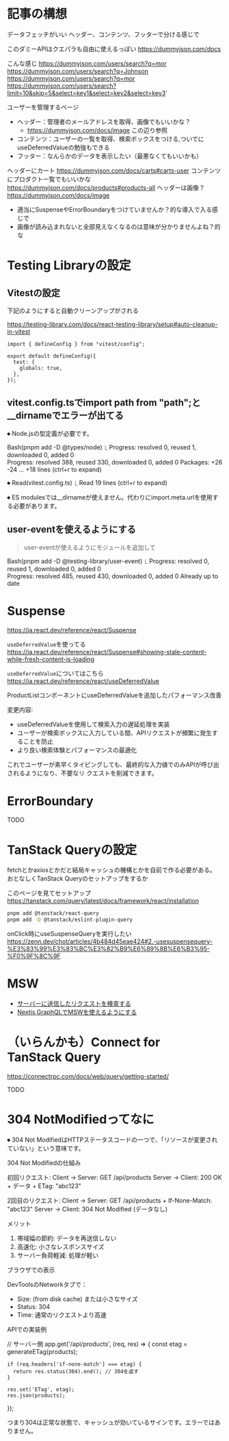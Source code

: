 # 記事の構想

データフェッチがいい
ヘッダー、コンテンツ、フッターで分ける感じで

このダミーAPIはクエパラも自由に使えるっぽい
https://dummyjson.com/docs

こんな感じ
https://dummyjson.com/users/search?q=mor
https://dummyjson.com/users/search?q=Johnson
https://dummyjson.com/users/search?q=mor
https://dummyjson.com/users/search?limit=10&skip=5&select=key1&select=key2&select=key3'

ユーザーを管理するページ

- ヘッダー：管理者のメールアドレスを取得、画像でもいいかな？
  - https://dummyjson.com/docs/image この辺り参照
- コンテンツ：ユーザーの一覧を取得、検索ボックスをつける,ついでにuseDeferredValueの勉強もできる
- フッター：なんらかのデータを表示したい（最悪なくてもいいかも）

ヘッダーにカート
https://dummyjson.com/docs/carts#carts-user
コンテンツにプロダクト一覧でもいいかな
https://dummyjson.com/docs/products#products-all
ヘッダーは画像？
https://dummyjson.com/docs/image

- 適当にSuspenseやErrorBoundaryをつけていませんか？的な導入で入る感じで
- 画像が読み込まれないと全部見えなくなるのは意味が分かりませんよね？的な

# Testing Libraryの設定

## Vitestの設定

下記のようにすると自動クリーンアップがされる

https://testing-library.com/docs/react-testing-library/setup#auto-cleanup-in-vitest

```tsx
import { defineConfig } from "vitest/config";

export default defineConfig({
  test: {
    globals: true,
  },
});
```

## vitest.config.tsでimport path from "path";と\_\_dirnameでエラーが出てる

⏺ Node.jsの型定義が必要です。

Bash(pnpm add -D @types/node)
⎿ Progress: resolved 0, reused 1, downloaded 0, added 0  
 Progress: resolved 388, reused 330, downloaded 0, added 0
Packages: +26 -24
… +18 lines (ctrl+r to expand)

⏺ Read(vitest.config.ts)
⎿ Read 19 lines (ctrl+r to expand)

⏺ ES modulesでは\_\_dirnameが使えません。代わりにimport.meta.urlを使用する必要があります。

## user-eventを使えるようにする

> user-eventが使えるようにモジュールを追加して

Bash(pnpm add -D @testing-library/user-event)
⎿ Progress: resolved 0, reused 1, downloaded 0, added 0  
 Progress: resolved 485, reused 430, downloaded 0, added 0
Already up to date

# Suspense

https://ja.react.dev/reference/react/Suspense

`useDeferredValue`を使ってる
https://ja.react.dev/reference/react/Suspense#showing-stale-content-while-fresh-content-is-loading

`useDeferredValue`についてはこちら
https://ja.react.dev/reference/react/useDeferredValue

ProductListコンポーネントにuseDeferredValueを追加したパフォーマンス改善

変更内容:

- useDeferredValueを使用して検索入力の遅延処理を実装
- ユーザーが検索ボックスに入力している間、APIリクエストが頻繁に発生することを防止
- より良い検索体験とパフォーマンスの最適化

これでユーザーが素早くタイピングしても、最終的な入力値でのみAPIが呼び出されるようになり、不要なリ
クエストを削減できます。

# ErrorBoundary

TODO

# TanStack Queryの設定

fetchとかaxiosとかだと結局キャッシュの機構とかを自前で作る必要がある。
おとなしくTanStack Queryのセットアップをするか

このページを見てセットアップ
https://tanstack.com/query/latest/docs/framework/react/installation

```sh
pnpm add @tanstack/react-query
pnpm add -D @tanstack/eslint-plugin-query
```

onClick時にuseSuspenseQueryを実行したい
https://zenn.dev/chot/articles/4b484d45eae424#2.-usesuspensequery-%E3%83%99%E3%83%BC%E3%82%B9%E6%89%8B%E6%B3%95-%F0%9F%8C%9F

# MSW

- [サーバーに送信したリクエストを検査する](https://tech.jxpress.net/entry/2025/01/14/103618#:~:text=%E3%82%B5%E3%83%BC%E3%83%8F%E3%82%99%E3%83%BC%E3%81%AB%E9%80%81%E4%BF%A1%E3%81%97%E3%81%9F%E3%83%AA%E3%82%AF%E3%82%A8%E3%82%B9%E3%83%88%E3%82%92%E6%A4%9C%E6%9F%BB%E3%81%99%E3%82%8B)
- [Nextjs,GraphQLでMSWを使えるようにする](https://creators.bengo4.com/entry/2024/10/10/083000)

# （いらんかも）Connect for　TanStack Query

https://connectrpc.com/docs/web/query/getting-started/

TODO

# 304 NotModifiedってなに

⏺ 304 Not ModifiedはHTTPステータスコードの一つで、「リソースが変更されていない」という意味です。

304 Not Modifiedの仕組み

初回リクエスト:
Client → Server: GET /api/products
Server → Client: 200 OK + データ + ETag: "abc123"

2回目のリクエスト:
Client → Server: GET /api/products + If-None-Match: "abc123"
Server → Client: 304 Not Modified (データなし)

メリット

1. 帯域幅の節約: データを再送信しない
2. 高速化: 小さなレスポンスサイズ
3. サーバー負荷軽減: 処理が軽い

ブラウザでの表示

DevToolsのNetworkタブで：

- Size: (from disk cache) または小さなサイズ
- Status: 304
- Time: 通常のリクエストより高速

APIでの実装例

// サーバー側
app.get('/api/products', (req, res) => {
const etag = generateETag(products);

    if (req.headers['if-none-match'] === etag) {
      return res.status(304).end(); // 304を返す
    }

    res.set('ETag', etag);
    res.json(products);

});

つまり304は正常な状態で、キャッシュが効いているサインです。エラーではありません。
